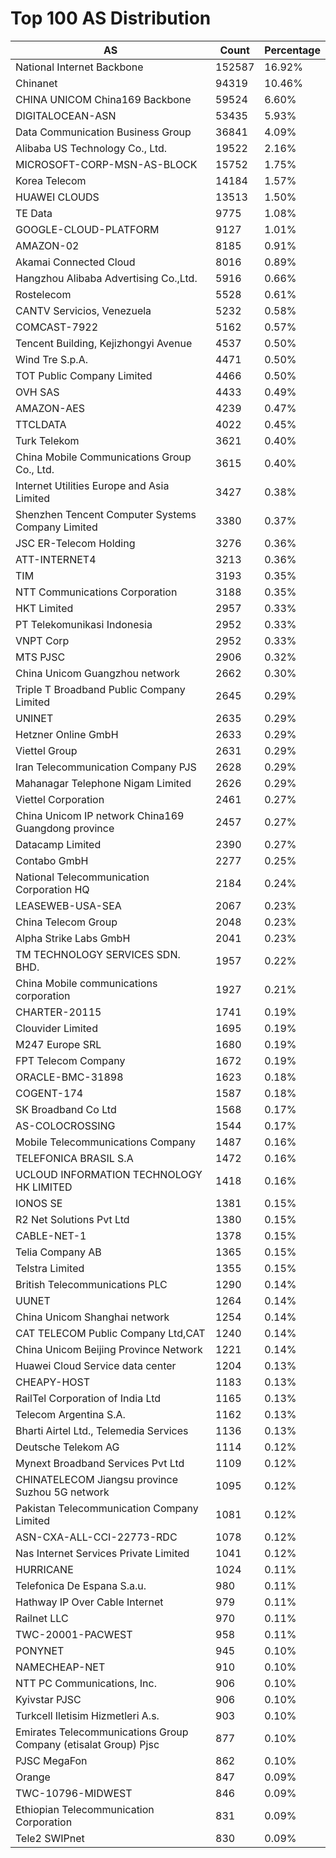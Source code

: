 # Top 100 AS Distribution
| AS | Count | Percentage |
|----|----|----|
| National Internet Backbone | 152587 | 16.92% |
| Chinanet | 94319 | 10.46% |
| CHINA UNICOM China169 Backbone | 59524 | 6.60% |
| DIGITALOCEAN-ASN | 53435 | 5.93% |
| Data Communication Business Group | 36841 | 4.09% |
| Alibaba US Technology Co., Ltd. | 19522 | 2.16% |
| MICROSOFT-CORP-MSN-AS-BLOCK | 15752 | 1.75% |
| Korea Telecom | 14184 | 1.57% |
| HUAWEI CLOUDS | 13513 | 1.50% |
| TE Data | 9775 | 1.08% |
| GOOGLE-CLOUD-PLATFORM | 9127 | 1.01% |
| AMAZON-02 | 8185 | 0.91% |
| Akamai Connected Cloud | 8016 | 0.89% |
| Hangzhou Alibaba Advertising Co.,Ltd. | 5916 | 0.66% |
| Rostelecom | 5528 | 0.61% |
| CANTV Servicios, Venezuela | 5232 | 0.58% |
| COMCAST-7922 | 5162 | 0.57% |
| Tencent Building, Kejizhongyi Avenue | 4537 | 0.50% |
| Wind Tre S.p.A. | 4471 | 0.50% |
| TOT Public Company Limited | 4466 | 0.50% |
| OVH SAS | 4433 | 0.49% |
| AMAZON-AES | 4239 | 0.47% |
| TTCLDATA | 4022 | 0.45% |
| Turk Telekom | 3621 | 0.40% |
| China Mobile Communications Group Co., Ltd. | 3615 | 0.40% |
| Internet Utilities Europe and Asia Limited | 3427 | 0.38% |
| Shenzhen Tencent Computer Systems Company Limited | 3380 | 0.37% |
| JSC ER-Telecom Holding | 3276 | 0.36% |
| ATT-INTERNET4 | 3213 | 0.36% |
| TIM | 3193 | 0.35% |
| NTT Communications Corporation | 3188 | 0.35% |
| HKT Limited | 2957 | 0.33% |
| PT Telekomunikasi Indonesia | 2952 | 0.33% |
| VNPT Corp | 2952 | 0.33% |
| MTS PJSC | 2906 | 0.32% |
| China Unicom Guangzhou network | 2662 | 0.30% |
| Triple T Broadband Public Company Limited | 2645 | 0.29% |
| UNINET | 2635 | 0.29% |
| Hetzner Online GmbH | 2633 | 0.29% |
| Viettel Group | 2631 | 0.29% |
| Iran Telecommunication Company PJS | 2628 | 0.29% |
| Mahanagar Telephone Nigam Limited | 2626 | 0.29% |
| Viettel Corporation | 2461 | 0.27% |
| China Unicom IP network China169 Guangdong province | 2457 | 0.27% |
| Datacamp Limited | 2390 | 0.27% |
| Contabo GmbH | 2277 | 0.25% |
| National Telecommunication Corporation HQ | 2184 | 0.24% |
| LEASEWEB-USA-SEA | 2067 | 0.23% |
| China Telecom Group | 2048 | 0.23% |
| Alpha Strike Labs GmbH | 2041 | 0.23% |
| TM TECHNOLOGY SERVICES SDN. BHD. | 1957 | 0.22% |
| China Mobile communications corporation | 1927 | 0.21% |
| CHARTER-20115 | 1741 | 0.19% |
| Clouvider Limited | 1695 | 0.19% |
| M247 Europe SRL | 1680 | 0.19% |
| FPT Telecom Company | 1672 | 0.19% |
| ORACLE-BMC-31898 | 1623 | 0.18% |
| COGENT-174 | 1587 | 0.18% |
| SK Broadband Co Ltd | 1568 | 0.17% |
| AS-COLOCROSSING | 1544 | 0.17% |
| Mobile Telecommunications Company | 1487 | 0.16% |
| TELEFONICA BRASIL S.A | 1472 | 0.16% |
| UCLOUD INFORMATION TECHNOLOGY HK LIMITED | 1418 | 0.16% |
| IONOS SE | 1381 | 0.15% |
| R2 Net Solutions Pvt Ltd | 1380 | 0.15% |
| CABLE-NET-1 | 1378 | 0.15% |
| Telia Company AB | 1365 | 0.15% |
| Telstra Limited | 1355 | 0.15% |
| British Telecommunications PLC | 1290 | 0.14% |
| UUNET | 1264 | 0.14% |
| China Unicom Shanghai network | 1254 | 0.14% |
| CAT TELECOM Public Company Ltd,CAT | 1240 | 0.14% |
| China Unicom Beijing Province Network | 1221 | 0.14% |
| Huawei Cloud Service data center | 1204 | 0.13% |
| CHEAPY-HOST | 1183 | 0.13% |
| RailTel Corporation of India Ltd | 1165 | 0.13% |
| Telecom Argentina S.A. | 1162 | 0.13% |
| Bharti Airtel Ltd., Telemedia Services | 1136 | 0.13% |
| Deutsche Telekom AG | 1114 | 0.12% |
| Mynext Broadband Services Pvt Ltd | 1109 | 0.12% |
| CHINATELECOM Jiangsu province Suzhou 5G network | 1095 | 0.12% |
| Pakistan Telecommunication Company Limited | 1081 | 0.12% |
| ASN-CXA-ALL-CCI-22773-RDC | 1078 | 0.12% |
| Nas Internet Services Private Limited | 1041 | 0.12% |
| HURRICANE | 1024 | 0.11% |
| Telefonica De Espana S.a.u. | 980 | 0.11% |
| Hathway IP Over Cable Internet | 979 | 0.11% |
| Railnet LLC | 970 | 0.11% |
| TWC-20001-PACWEST | 958 | 0.11% |
| PONYNET | 945 | 0.10% |
| NAMECHEAP-NET | 910 | 0.10% |
| NTT PC Communications, Inc. | 906 | 0.10% |
| Kyivstar PJSC | 906 | 0.10% |
| Turkcell Iletisim Hizmetleri A.s. | 903 | 0.10% |
| Emirates Telecommunications Group Company (etisalat Group) Pjsc | 877 | 0.10% |
| PJSC MegaFon | 862 | 0.10% |
| Orange | 847 | 0.09% |
| TWC-10796-MIDWEST | 846 | 0.09% |
| Ethiopian Telecommunication Corporation | 831 | 0.09% |
| Tele2 SWIPnet | 830 | 0.09% |
